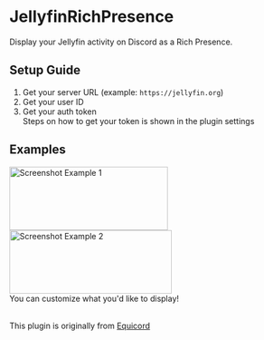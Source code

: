 # JellyfinRichPresence
Display your Jellyfin activity on Discord as a Rich Presence.

## Setup Guide
1. Get your server URL (example: `https://jellyfin.org`)
2. Get your user ID
3. Get your auth token
   <br>Steps on how to get your token is shown in the plugin settings

## Examples
<img width="280" height="112" alt="Screenshot Example 1" src="https://github.com/user-attachments/assets/93cb9342-6b43-4c15-9260-a69ed3bf7ba4" />
<img width="287" height="112" alt="Screenshot Example 2" src="https://github.com/user-attachments/assets/e5f91b9b-de24-4de0-9191-d383cdb29770" />
<br>You can customize what you'd like to display!

<br>This plugin is originally from [Equicord](https://github.com/Equicord/Equicord)

